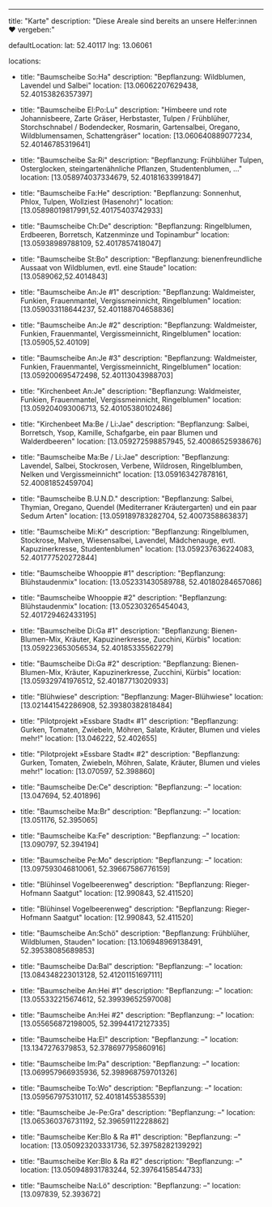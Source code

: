 ---

title: "Karte"
description: "Diese Areale sind bereits an unsere Helfer:innen ❤ vergeben:"

defaultLocation: 
  lat: 52.40117 
  lng: 13.06061

locations:

   - title: "Baumscheibe So:Ha"
     description: "Bepflanzung: Wildblumen, Lavendel und Salbei"
     location: [13.06062207629438, 52.40153826357397]
     
   - title: "Baumscheibe El:Po:Lu"
     description: "Himbeere und rote Johannisbeere, Zarte Gräser, Herbstaster, Tulpen / Frühblüher, Storchschnabel / Bodendecker, Rosmarin, Gartensalbei, Oregano, Wildblumensamen, Schattengräser"
     location: [13.060640889077234, 52.40146785319641]

   - title: "Baumscheibe Sa:Ri"
     description: "Bepflanzung: Frühblüher Tulpen, Osterglocken, steingartenähnliche Pflanzen, Studentenblumen, …"
     location: [13.058974037334679, 52.40181633991847]

   - title: "Baumscheibe Fa:He"
     description: "Bepflanzung: Sonnenhut, Phlox, Tulpen, Wollziest (Hasenohr)"
     location: [13.05898019817991,52.40175403742933]

   - title: "Baumscheibe Ch:De"
     description: "Bepflanzung: Ringelblumen, Erdbeeren, Borretsch, Katzenminze und Topinambur"
     location: [13.05938989788109, 52.4017857418047]

   - title: "Baumscheibe St:Bo"
     description: "Bepflanzung: bienenfreundliche Aussaat von Wildblumen, evtl. eine Staude"
     location: [13.0589062,52.4014843]

   - title: "Baumscheibe An:Je #1"
     description: "Bepflanzung: Waldmeister, Funkien, Frauenmantel, Vergissmeinnicht, Ringelblumen"
     location: [13.059033118644237, 52.401188704658836]

   - title: "Baumscheibe An:Je #2"
     description: "Bepflanzung: Waldmeister, Funkien, Frauenmantel, Vergissmeinnicht, Ringelblumen"
     location: [13.05905,52.40109]

   - title: "Baumscheibe An:Je #3"
     description: "Bepflanzung: Waldmeister, Funkien, Frauenmantel, Vergissmeinnicht, Ringelblumen"
     location: [13.059200695472498, 52.40113043988703]
    
   - title: "Kirchenbeet An:Je"
     description: "Bepflanzung: Waldmeister, Funkien, Frauenmantel, Vergissmeinnicht, Ringelblumen"
     location: [13.059204093006713, 52.40105380102486]

   - title: "Kirchenbeet Ma:Be / Li:Jae"
     description: "Bepflanzung: Salbei, Borretsch, Ysop, Kamille, Schafgarbe, ein paar Blumen und Walderdbeeren"
     location: [13.059272598857945, 52.40086525938676]

   - title: "Baumscheibe Ma:Be / Li:Jae"
     description: "Bepflanzung: Lavendel, Salbei, Stockrosen, Verbene, Wildrosen, Ringelblumben, Nelken und Vergissmeinnicht"
     location: [13.059163427878161, 52.40081852459704]

   - title: "Baumscheibe B.U.N.D."
     description: "Bepflanzung: Salbei, Thymian, Oregano, Quendel (Mediterraner Kräutergarten) und ein paar Sedum Arten"
     location: [13.059189783282704, 52.4007358863837]
    
   - title: "Baumscheibe Mi:Kr"
     description: "Bepflanzung: Ringelblumen, Stockrose, Malven, Wiesensalbei, Lavendel, Mädchenauge, evtl. Kapuzinerkresse, Studentenblumen"
     location: [13.059237636224083, 52.401777520272844]

   - title: "Baumscheibe Whooppie #1"
     description: "Bepflanzung: Blühstaudenmix"
     location: [13.052331430589788, 52.40180284657086] 

   - title: "Baumscheibe Whooppie #2"
     description: "Bepflanzung: Blühstaudenmix"
     location: [13.052303265454043, 52.401729462433195]

   - title: "Baumscheibe Di:Ga #1"
     description: "Bepflanzung: Bienen-Blumen-Mix, Kräuter, Kapuzinerkresse, Zucchini, Kürbis"
     location: [13.059223653056534, 52.40185335562279]

   - title: "Baumscheibe Di:Ga #2"
     description: "Bepflanzung: Bienen-Blumen-Mix, Kräuter, Kapuzinerkresse, Zucchini, Kürbis"
     location: [13.059329741976512, 52.40187713020933]

   - title: "Blühwiese"
     description: "Bepflanzung: Mager-Blühwiese"
     location: [13.021441542286908, 52.39380382818484]

   - title: "Pilotprojekt »Essbare Stadt« #1"
     description: "Bepflanzung: Gurken, Tomaten, Zwiebeln, Möhren, Salate, Kräuter, Blumen und vieles mehr!"
     location: [13.046222, 52.402655]

   - title: "Pilotprojekt »Essbare Stadt« #2"
     description: "Bepflanzung: Gurken, Tomaten, Zwiebeln, Möhren, Salate, Kräuter, Blumen und vieles mehr!"
     location: [13.070597, 52.398860]

   - title: "Baumscheibe De:Ce"
     description: "Bepflanzung: –"
     location: [13.047694, 52.401896]

   - title: "Baumscheibe Ma:Br"
     description: "Bepflanzung: –"
     location: [13.051176, 52.395065] 

   - title: "Baumscheibe Ka:Fe"
     description: "Bepflanzung: –"
     location: [13.090797, 52.394194] 

   - title: "Baumscheibe Pe:Mo"
     description: "Bepflanzung: –"
     location: [13.097593046810061, 52.39667586776159]  

   - title: "Blühinsel Vogelbeerenweg"
     description: "Bepflanzung: Rieger-Hofmann Saatgut"
     location: [12.990843, 52.411520]
    
   - title: "Blühinsel Vogelbeerenweg"
     description: "Bepflanzung: Rieger-Hofmann Saatgut"
     location: [12.990843, 52.411520]
    
   - title: "Baumscheibe An:Schö"
     description: "Bepflanzung: Frühblüher, Wildblumen, Stauden"
     location: [13.106948969138491, 52.39538085689853] 

   - title: "Baumscheibe Da:Bal"
     description: "Bepflanzung: –"
     location: [13.084348223013128, 52.41201151697111] 

   - title: "Baumscheibe An:Hei #1"
     description: "Bepflanzung: –"
     location: [13.055332215674612, 52.39939652597008]

   - title: "Baumscheibe An:Hei #2"
     description: "Bepflanzung: –"
     location: [13.055656872198005, 52.39944172127335]

   - title: "Baumscheibe Ha:El"
     description: "Bepflanzung: –"
     location: [13.1347276379853, 52.378697795860916]

   - title: "Baumscheibe Im:Pa"
     description: "Bepflanzung: –"
     location: [13.069957966935936, 52.398968759701326]

   - title: "Baumscheibe To:Wo"
     description: "Bepflanzung: –"
     location: [13.059567975310117, 52.40181455385539]

   - title: "Baumscheibe Je-Pe:Gra"
     description: "Bepflanzung: –"
     location: [13.065360376731192, 52.39659112228862]

   - title: "Baumscheibe Ker:Blo & Ra #1"
     description: "Bepflanzung: –"
     location: [13.050923203331736, 52.39758282139292]

   - title: "Baumscheibe Ker:Blo & Ra #2"
     description: "Bepflanzung: –"
     location: [13.050948931783244, 52.39764158544733]

   - title: "Baumscheibe Na:Lö"
     description: "Bepflanzung: –"
     location: [13.097839, 52.393672]